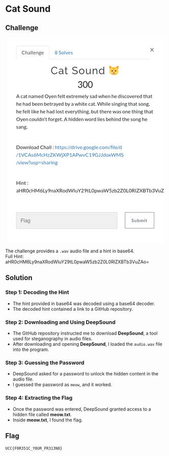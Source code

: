 # Cat Sound

## Challenge

<p align= "center">
  <img src = "https://github.com/batricha/CTF-Writeups/blob/main/RWTH4.0/Steganography/Cat%20Sound/catsounds1.png" alt="Challenge Image">
</p>


The challenge provides a `.wav` audio file and a hint in base64. <br> 
Full Hint: aHR0cHM6Ly9naXRodWIuY29tL0pwaW5zb2Z0L0RlZXBTb3VuZAo=

## Solution
### Step 1: Decoding the Hint
- The hint provided in base64 was decoded using a base64 decoder.
- The decoded hint contained a link to a GitHub repository.

### Step 2: Downloading and Using DeepSound
- The GitHub repository instructed me to download **DeepSound**, a tool used for steganography in audio files.
- After downloading and opening **DeepSound**, I loaded the `audio.wav` file into the program.

### Step 3: Guessing the Password
- DeepSound asked for a password to unlock the hidden content in the audio file.
- I guessed the password as `meow`, and it worked.

### Step 4: Extracting the Flag
- Once the password was entered, DeepSound granted access to a hidden file called **meow.txt**.
- Inside **meow.txt**, I found the flag.

## Flag
`UCC{F0R351C_Y0UR_FR313N8}`  
